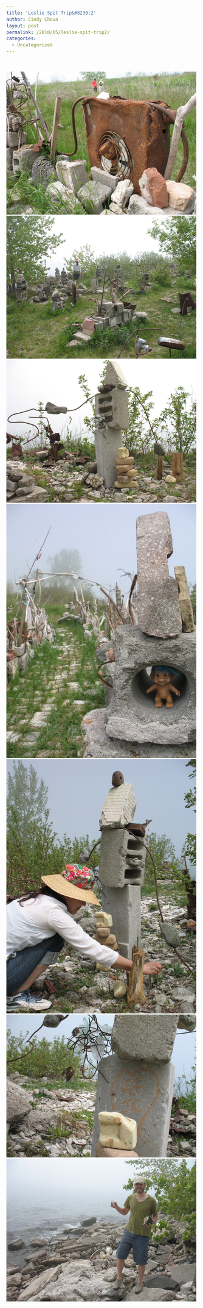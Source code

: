 ```yaml
---
title: 'Leslie Spit Trip&#8230;2'
author: Cindy Choua
layout: post
permalink: /2010/05/leslie-spit-trip2/
categories:
  - Uncategorized
---
```

&nbsp; 

<div class='p_embed p_image_embed'>
  <a href="/wp-content/uploads/2010/05/img_3538-scaled-1000.jpg"><img alt="Img_3538" height="375" src="/wp-content/uploads/2010/05/img_3538-scaled-1000.jpg?w=300" width="500" /></a><a href="/wp-content/uploads/2010/05/img_3541-scaled-1000.jpg"><img alt="Img_3541" height="375" src="/wp-content/uploads/2010/05/img_3541-scaled-1000.jpg?w=300" width="500" /></a><a href="/wp-content/uploads/2010/05/img_3550-scaled-1000.jpg"><img alt="Img_3550" height="375" src="/wp-content/uploads/2010/05/img_3550-scaled-1000.jpg?w=300" width="500" /></a><a href="/wp-content/uploads/2010/05/img_3556-scaled-1000.jpg"><img alt="Img_3556" height="667" src="/wp-content/uploads/2010/05/img_3556-scaled-1000.jpg?w=225" width="500" /></a><a href="/wp-content/uploads/2010/05/img_3561-scaled-1000.jpg"><img alt="Img_3561" height="667" src="/wp-content/uploads/2010/05/img_3561-scaled-1000.jpg?w=225" width="500" /></a><a href="/wp-content/uploads/2010/05/img_3572-scaled-1000.jpg"><img alt="Img_3572" height="375" src="/wp-content/uploads/2010/05/img_3572-scaled-1000.jpg?w=300" width="500" /></a><a href="/wp-content/uploads/2010/05/img_3549-scaled-1000.jpg"><img alt="Img_3549" height="375" src="/wp-content/uploads/2010/05/img_3549-scaled-1000.jpg?w=300" width="500" /></a>
</div>